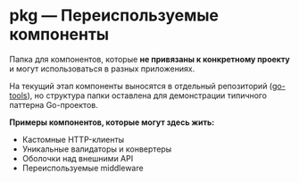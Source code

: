 # pkg — Переиспользуемые компоненты

Папка для компонентов, которые **не привязаны к конкретному проекту** и могут использоваться в разных приложениях. 

На текущий этап компоненты выносятся в отдельный репозиторий ([go-tools](https://github.com/go-tools)), но структура папки оставлена для демонстрации типичного паттерна Go-проектов.

**Примеры компонентов, которые могут здесь жить:**
- Кастомные HTTP-клиенты
- Уникальные валидаторы и конвертеры
- Оболочки над внешними API
- Переиспользуемые middleware